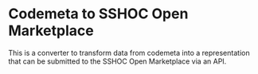 # Codemeta to SSHOC Open Marketplace

This is a converter to transform data from codemeta into a representation that can be submitted to the SSHOC Open Marketplace via an API.


